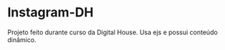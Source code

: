# Instagram-DH
<p>Projeto feito durante curso da Digital House. Usa ejs e possui conteúdo dinâmico.</p>
